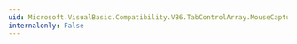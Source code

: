 ```yaml
---
uid: Microsoft.VisualBasic.Compatibility.VB6.TabControlArray.MouseCaptureChanged
internalonly: False
---
```

